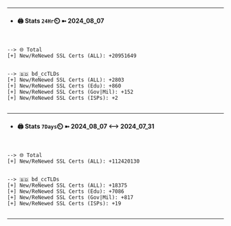 

---
- #### 🖨️ **Stats** `24Hr`⏲️ ➼ 2024_08_07
```console


--> 🌐 Total
[+] New/ReNewed SSL Certs (ALL): +20951649


--> 🇧🇩 bd_ccTLDs
[+] New/ReNewed SSL Certs (ALL): +2803
[+] New/ReNewed SSL Certs (Edu): +860
[+] New/ReNewed SSL Certs (Gov|Mil): +152
[+] New/ReNewed SSL Certs (ISPs): +2


```

---
- #### 🖨️ **Stats** `7Days`⏲️ ➼ 2024_08_07 <--> 2024_07_31
```console


--> 🌐 Total
[+] New/ReNewed SSL Certs (ALL): +112420130


--> 🇧🇩 bd_ccTLDs
[+] New/ReNewed SSL Certs (ALL): +18375
[+] New/ReNewed SSL Certs (Edu): +7086
[+] New/ReNewed SSL Certs (Gov|Mil): +817
[+] New/ReNewed SSL Certs (ISPs): +19


```

---

